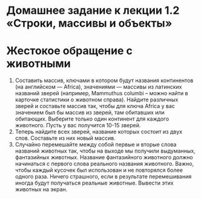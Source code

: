 # Домашнее задание к лекции 1.2 «Строки, массивы и объекты»

# Жестокое обращение с животными
1.	Составить массив, ключами в котором будут названия континентов (на английском — Africa), значениями — массивы из латинских названий зверей (например, Mammuthus columbi – можно найти в карточке статистики о животном справа). Найдите различных зверей и составьте массив так, чтобы для ключа Africa у вас значением был бы массив из зверей, там обитавших или обитающих. Выберите только один континент для каждого животного. Пусть у вас получится 10-15 зверей.
2.	Теперь найдите всех зверей, название которых состоит из двух слов. Составьте из них новый массив.
3.	Случайно перемешайте между собой первые и вторые слова названий животных так, чтобы на выходе мы получили выдуманных, фантазийных животных. Название фантазийного животного должно начинаться с первого слова реального названия животного. Важно, чтобы каждый кусочек был использован и не повторялся более одного раза. Ничего страшного, если в результате перемешивания иногда будут получаться реальные животные. Вывести этих животных на экран.
